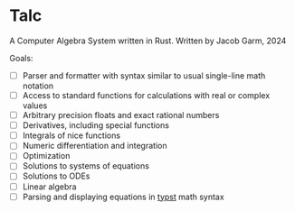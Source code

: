 # Talc

A Computer Algebra System written in Rust. Written by Jacob Garm, 2024

Goals:
- [ ] Parser and formatter with syntax similar to usual single-line math notation
- [ ] Access to standard functions for calculations with real or complex values
- [ ] Arbitrary precision floats and exact rational numbers
- [ ] Derivatives, including special functions
- [ ] Integrals of nice functions
- [ ] Numeric differentiation and integration
- [ ] Optimization
- [ ] Solutions to systems of equations
- [ ] Solutions to ODEs
- [ ] Linear algebra
- [ ] Parsing and displaying equations in [typst](https://github.com/typst/typst) math syntax
